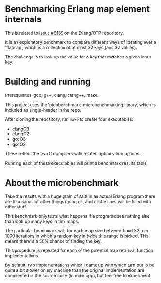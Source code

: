 # Benchmarking Erlang map element internals

This is related to [issue #6139](https://github.com/erlang/otp/issues/6139) on the Erlang/OTP repository.

It is an exploratory benchmark to compare different ways of iterating over a 'flatmap', which is a collection
of at most 32 keys (and 32 values).

The challenge is to look up the value for a key that matches a given input key.


# Building and running

Prerequisites: gcc, g++, clang, clang++, make.

This project uses the 'picobenchmark' microbenchmarking library, which is included as single-header in the repo.

After cloning the repository, run `make` to create four executables:
- clangO3
- clangO2
- gccO3
- gccO2

These reflect the two C compilers with related optimization options.

Running each of these executables will print a benchmark results table.

# About the microbenchmark

Take the results with a huge grain of salt! 
In an actual Erlang program there are thousands of other things going on,
and cache lines will be filled with other stuff.

This benchmark only tests what happens if a program does nothing else than look up many keys in tiny maps.

The particular benchmark will, for each map size between 1 and 32, run 1000 iterations in which a random key in _twice_ this range is picked.
This means there is a 50% chance of finding the key.

This procedure is repeated for each of the potential map retrieval function implementations.

By default, two implementations which I came up with which turn out to be quite a bit slower on my machine than the original implementation
are commented in the source code (in main.cpp), but feel free to experiment.
